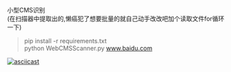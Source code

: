 小型CMS识别     
(在扫描器中提取出的,懒癌犯了想要批量的就自己动手改改吧加个读取文件for循环一下)
>pip install -r requirements.txt   
>python WebCMSScanner.py www.baidu.com    
 
[![asciicast](https://asciinema.org/a/7BjBjx2UEgYwy0zzzoBD9FXV8.svg)](https://asciinema.org/a/7BjBjx2UEgYwy0zzzoBD9FXV8)
